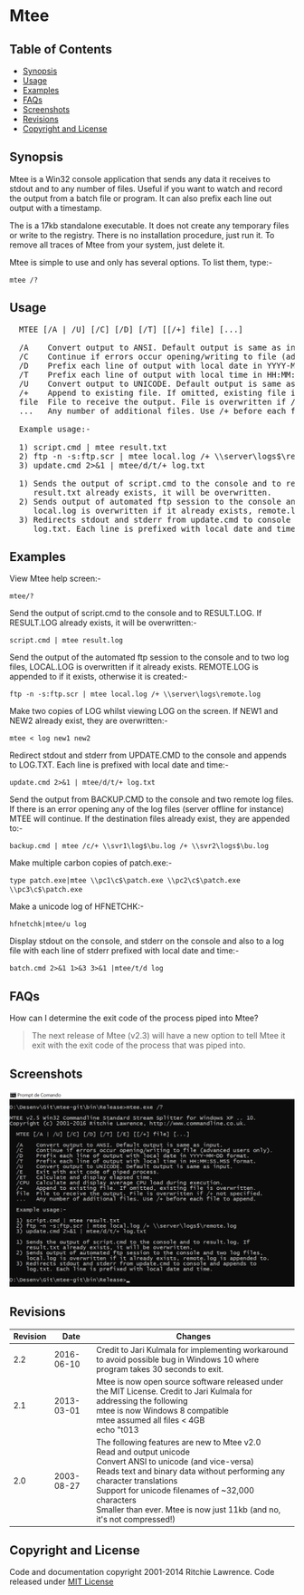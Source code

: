 # Mtee

## Table of Contents

* [Synopsis](#synopsis)
* [Usage](#usage)
* [Examples](#examples)
* [FAQs](#faqs)
* [Screenshots](#screenshots)
* [Revisions](#revisions)
* [Copyright and License](#copyright-and-license)

## Synopsis<a name="synopsis"></a>

Mtee is a Win32 console application that sends any data it receives to  stdout and to any number of files. Useful if you want to watch and record the output from a batch file or program. It can also prefix each line out output with a timestamp.

The is a 17kb standalone executable. It does not create any temporary files or write to the registry. There is no installation procedure, just run it. To remove all traces of Mtee from your system, just delete it.

Mtee is simple to use and only has several options. To list them, type:-

```batch
mtee /?
```

## Usage<a name="usage"></a>

<pre>
  MTEE [/A | /U] [/C] [/D] [/T] [[/+] file] [...]

  /A    Convert output to ANSI. Default output is same as input.
  /C    Continue if errors occur opening/writing to file (advanced users only).
  /D    Prefix each line of output with local date in YYYY-MM-DD format.
  /T    Prefix each line of output with local time in HH:MM:SS.MSS format.
  /U    Convert output to UNICODE. Default output is same as input.
  /+    Append to existing file. If omitted, existing file is overwritten.
  file  File to receive the output. File is overwritten if /+ not specified.
  ...   Any number of additional files. Use /+ before each file to append.

  Example usage:-

  1) script.cmd | mtee result.txt
  2) ftp -n -s:ftp.scr | mtee local.log /+ \\server\logs$\remote.log
  3) update.cmd 2>&1 | mtee/d/t/+ log.txt

  1) Sends the output of script.cmd to the console and to result.log. If
     result.txt already exists, it will be overwritten.
  2) Sends output of automated ftp session to the console and two log files,
     local.log is overwritten if it already exists, remote.log is appended to.
  3) Redirects stdout and stderr from update.cmd to console and appends to
     log.txt. Each line is prefixed with local date and time.
</pre>

## Examples<a name="examples"></a>

View Mtee help screen:-

```batch
mtee/?
````

Send the output of script.cmd to the console and to RESULT.LOG. If RESULT.LOG already exists, it will be overwritten:-

```batch
script.cmd | mtee result.log
```

Send the output of the automated ftp session to the console and to two log files, LOCAL.LOG is overwritten if it already exists. REMOTE.LOG is appended to if it exists, otherwise it is created:-

```batch
ftp -n -s:ftp.scr | mtee local.log /+ \\server\logs\remote.log
```

Make two copies of LOG whilst viewing LOG on the screen. If NEW1 and NEW2 already exist, they are overwritten:-

```batch
mtee < log new1 new2
```

Redirect stdout and stderr from UPDATE.CMD to the console and appends to LOG.TXT. Each line is prefixed with local date and time:-

```batch
update.cmd 2>&1 | mtee/d/t/+ log.txt
```

Send the output from BACKUP.CMD to the console and two remote log files. If there is an error opening any of the log files (server offline for instance) MTEE will continue. If the destination files already exist, they are appended to:-

```batch
backup.cmd | mtee /c/+ \\svr1\log$\bu.log /+ \\svr2\logs$\bu.log
```

Make multiple carbon copies of patch.exe:-

```batch
type patch.exe|mtee \\pc1\c$\patch.exe \\pc2\c$\patch.exe \\pc3\c$\patch.exe
```

Make a unicode log of HFNETCHK:-

```batch
hfnetchk|mtee/u log
```

Display stdout on the console, and stderr on the console and also to a log file with each line of stderr prefixed with local date and time:-

```batch
batch.cmd 2>&1 1>&3 3>&1 |mtee/t/d log
```

## FAQs<a name="faqs"></a>

How can I determine the exit code of the process piped into Mtee?

> The next release of Mtee (v2.3) will have a new option to tell Mtee it exit with the exit code of the process that was piped into.

## Screenshots<a name="screenshots"></a>

![Screenshot of Mtee](https://raw.githubusercontent.com/ritchielawrence/mtee/master/mtee-screenshot1.png)

## Revisions<a name="revisions"></a>

Revision | Date | Changes
---|---|---
2.2 | 2016-06-10 | Credit to Jari Kulmala for implementing workaround to avoid possible bug in Windows 10 where program takes 30 seconds to exit.
2.1 | 2013-03-01 |Mtee is now open source software released under the MIT License. Credit to Jari Kulmala for addressing the following<br>mtee is now Windows 8 compatible<br>mtee assumed all files < 4GB<br>echo "t013|mtee /u con" entered a continuous loop<br>"echo x x x x | mtee" caused mtee to guess input was unicode<br>redirection to console and con device as output file was not supported
2.0 | 2003-08-27 | The following features are new to Mtee v2.0<br>Read and output unicode<br>Convert ANSI to unicode (and vice-versa)<br>Reads text and binary data without performing any character translations<br>Support for unicode filenames of ~32,000 characters<br>Smaller than ever. Mtee is now just 11kb (and no, it's not compressed!)

## Copyright and License<a name="copyright-and-license"></a>

Code and documentation copyright 2001-2014 Ritchie Lawrence. Code released under [MIT License](https://github.com/ritchielawrence/mtee/blob/master/LICENSE.txt)
